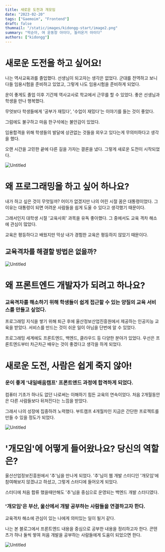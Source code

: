 ```yaml
---
title: 새로운 도전과 개모임
date: "2023-02-20"
tags: ["Gaemoim", "Frontend"]
draft: false
thumnail: "/static/images/kidongg-start/image2.png"
summary: "막순아, 여 운동장 아이다, 놀러온거 아이다"
authors: ["kidongg"]
---
```


# 새로운 도전을 하고 싶어요!

나는 역사교육과를 졸업했다. 선생님이 되고자는 생각은 없었다. 군대를 전역하고 보니 다들 임용시험을 준비하고 있었고, 그렇게 나도 임용시험을 준비하게 되었다.

운이 좋게도 졸업 이후 기간제 역사교사로 학교에서 근무를 할 수 있었다. 좋은 선생님과 학생을 만나 행복했다.

무엇보다 학생들에게 '공부가 재밌다', '수업이 재밌다'는 이야기를 들는 것이 좋았다.

그럼에도 불구하고 마음 한구석에는 불안감이 있었다.

임용합격을 위해 학생들의 발달에 상관없는 것들을 외우고 있다는게 무의미하다고 생각을 했다.

오랜 시간을 고민한 끝에 다른 길을 가자는 결론을 냈다. 그렇게 새로운 도전이 시작되었다.

![Untitled](/static/images/kidongg-start/image3.png)

# 왜 프로그래밍을 하고 싶어 하나요?

내가 하고 싶은 것이 무엇일까? 어이가 없겠지만 나의 어린 시절 꿈은 대통령이었다. 그 이유는 대통령이 되면 어려운 사람들을 쉽게 도울 수 있다고 생각했기 때문이다.

그래서인지 대학생 시절 '교육사회' 과목을 유독 좋아했다. 그 중에서도 교육 격차 해소에 관심이 많았다.

교육은 평등하다고 배웠지만 막상 내가 경험한 교육은 평등하지 않았기 때문이다.

## 교육격차를 해결할 방법은 없을까?

![Untitled](/static/images/kidongg-start/image1.png)

# 왜 프론트엔드 개발자가 되려고 하나요?

### 교육격차를 해소하기 위해 학생들이 쉽게 접근할 수 있는 양질의 교육 서비스를 만들고 싶었다.

프로그래밍 지식을 쌓기 위해 퇴근 후에 울산정보산업진흥원에서 제공하는 인공지능 교육을 받았다. 서비스를 만드는 것이 쉬운 일이 아님을 단번에 알 수 있었다.

프로그래밍 세계에도 프론트엔드, 백엔드, 클라우드 등 다양한 분야가 있었다. 우선은 프론트엔드부터 차근차근 배우는 것이 좋겠다고 생각을 하게 되었다.

# 새로운 도전, 사람은 쉽게 죽지 않아!

### 운이 좋게 '내일배움캠프' 프론트앤드 과정에 합격하게 되었다.

컴퓨터 기초가 하나도 없던 나로써는 이해하기 힘든 교육의 연속이었다. 처음 2개월동안은 다른 사람들보다 뒤처진다는 느낌을 받았다.

그래서 나의 성장에 집중하려 노력했다. 부트캠프 4개월차인 지금은 간단한 프로젝트를 만들 수 있을 정도가 되었다.

![Untitled](/static/images/kidongg-start/image5.png)

# '개모임'에 어떻게 들어왔나요? 당신의 역할은?

울산산업정보진흥원에서 '추'님을 만나게 되었다. '추'님이 웹 개발 스터디인 '개모임'에 참여해보지 않겠냐고 하셨고, 그렇게 스터디에 들어오게 되었다.

스터디에 처음 합류 했을때만해도 '추'님을 중심으로 운영되는 백엔드 개발 스터디였다.

### '개모임'은 부산, 울산에서 개발 공부하는 사람들을 연결하고자 한다.

교육격차 해소에 관심이 있는 나에게 의미있는 일이 될거 같다.

나는 본 블로그에서 프론트엔드 내용을 중심으로 공부한 내용을 정리하고자 한다. 콘텐츠가 하나 둘씩 쌓여 처음 개발을 공부하는 사람들에게 도움이 되었으면 한다.

![Untitled](/static/images/kidongg-start/image6.png)
